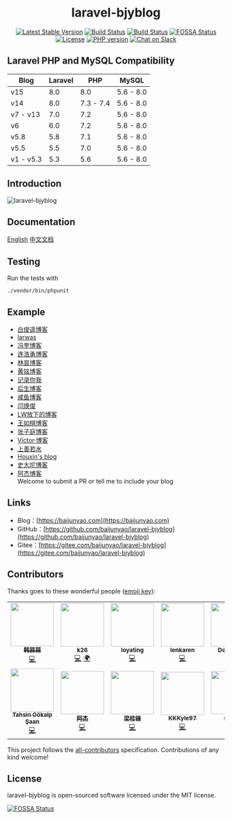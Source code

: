 <h1 align="center">laravel-bjyblog</h1>
<p align="center">
    <a href="https://packagist.org/packages/baijunyao/laravel-bjyblog"><img alt="Latest Stable Version" src="https://img.shields.io/packagist/v/baijunyao/laravel-bjyblog.svg"/></a>
    <a href="https://github.com/baijunyao/laravel-bjyblog/actions?query=branch%3Amaster"><img alt="Build Status" src="https://github.com/baijunyao/laravel-bjyblog/workflows/CI/badge.svg?branch=master"/></a>
    <a href="https://travis-ci.com/baijunyao/laravel-bjyblog"><img alt="Build Status" src="https://travis-ci.com/baijunyao/laravel-bjyblog.svg?branch=master"/></a>
    <a href="https://app.fossa.io/projects/git%2Bgithub.com%2Fbaijunyao%2Flaravel-bjyblog?ref=badge_shield"><img alt="FOSSA Status" src="https://app.fossa.io/api/projects/git%2Bgithub.com%2Fbaijunyao%2Flaravel-bjyblog.svg?type=shield"/></a>
    <a href="https://github.com/baijunyao/laravel-bjyblog"><img alt="License" src="https://img.shields.io/github/license/baijunyao/laravel-bjyblog.svg"/></a>
    <a href="https://packagist.org/packages/baijunyao/laravel-bjyblog"><img alt="PHP version" src="https://img.shields.io/packagist/php-v/baijunyao/laravel-bjyblog.svg"/></a>
    <a href="https://join.slack.com/t/baijunyao/shared_invite/enQtNjU3Nzk4Nzk4NjU3LWRhYmI4YmI3YjhjOTQyZGE2YTA3OTZjMjlhNGM4ZWQyNzNiOTMyYWI5YzAzYmE0ZDBhNmVjOWU1NTc4MWIxMzc"><img src="https://img.shields.io/badge/Slack%20%23laravel--bjyblog-join-orange.svg" alt="Chat on Slack"></a>
</p>

## Laravel PHP and MySQL Compatibility

| Blog | Laravel | PHP | MySQL |
| --- | --- | --- | --- |
| v15 | 8.0 | 8.0 | 5.6 - 8.0 |
| v14 | 8.0 | 7.3 - 7.4 | 5.6 - 8.0 |
| v7 - v13 | 7.0 | 7.2 | 5.6 - 8.0 |
| v6 | 6.0 | 7.2 | 5.6 - 8.0 |
| v5.8 | 5.8 | 7.1 | 5.6 - 8.0 |
| v5.5 | 5.5 | 7.0 | 5.6 - 8.0 |
| v1 - v5.3 | 5.3 | 5.6 | 5.6 - 8.0 |

## Introduction

![laravel-bjyblog](https://baijunyao.com/uploads/article/20171210/5a2d533982e36.jpg)

## Documentation
[English](https://baijunyao.com/docs/laravel-bjyblog/en) [中文文档](https://baijunyao.com/docs/laravel-bjyblog)  

## Testing
Run the tests with  
```
./vendor/bin/phpunit
```

## Example
- [白俊遥博客](https://baijunyao.com)
- [larwas](https://www.larwas.com)
- [冯奎博客](https://fengkui.net)
- [连浩勇博客](https://lhyong.cn)
- [林昙博客](http://blog.umaske.com)
- [黄铭博客](https://blog.8ary.com)
- [记录你我](https://recwe.com)
- [后生博客](https://blog.w3ww.com)
- [咸鱼博客](http://www.tao3210.com)
- [闫焕俊](https://www.lovemoney.store)
- [LW放下的博客](http://www.putyy.com)
- [王如棋博客](http://wangruqi.top)
- [张子庭博客](https://www.loyating.com)
- [Victor·博客](http://victorblog.top)
- [上善若水](https://www.cassi.top)
- [Houxin's blog](https://www.wku8.com)
- [史大坨博客](https://www.shidatuos.cn)
- [阿杰博客](https://www.x-ac.cn)  
Welcome to submit a PR or tell me to include your blog

## Links
- Blog：[https://baijunyao.com](https://baijunyao.com)   
- GitHub：[https://github.com/baijunyao/laravel-bjyblog](https://github.com/baijunyao/laravel-bjyblog)   
- Gitee：[https://gitee.com/baijunyao/laravel-bjyblog](https://gitee.com/baijunyao/laravel-bjyblog)   

## Contributors

Thanks goes to these wonderful people ([emoji key](https://allcontributors.org/docs/en/emoji-key)):

<!-- ALL-CONTRIBUTORS-LIST:START - Do not remove or modify this section -->
<!-- prettier-ignore-start -->
<!-- markdownlint-disable -->
<table>
  <tr>
    <td align="center"><a href="https://www.hanjiaxin.com"><img src="https://avatars2.githubusercontent.com/u/27951114?v=4" width="100px;" alt=""/><br /><sub><b>韩槑槑</b></sub></a><br /><a href="https://github.com/baijunyao/laravel-bjyblog/commits?author=Han-MeiM" title="Code">💻</a></td>
    <td align="center"><a href="https://github.com/khyoz"><img src="https://avatars1.githubusercontent.com/u/26684951?v=4" width="100px;" alt=""/><br /><sub><b>k26</b></sub></a><br /><a href="https://github.com/baijunyao/laravel-bjyblog/commits?author=khyoz" title="Code">💻</a> <a href="#translation-khyoz" title="Translation">🌍</a></td>
    <td align="center"><a href="https://www.loyating.com"><img src="https://avatars1.githubusercontent.com/u/5088390?v=4" width="100px;" alt=""/><br /><sub><b>loyating</b></sub></a><br /><a href="https://github.com/baijunyao/laravel-bjyblog/commits?author=loyating" title="Code">💻</a></td>
    <td align="center"><a href="https://github.com/lenkaren"><img src="https://avatars2.githubusercontent.com/u/10875170?v=4" width="100px;" alt=""/><br /><sub><b>lenkaren</b></sub></a><br /><a href="https://github.com/baijunyao/laravel-bjyblog/commits?author=lenkaren" title="Code">💻</a></td>
    <td align="center"><a href="https://github.com/shukunwang"><img src="https://avatars2.githubusercontent.com/u/16896140?v=4" width="100px;" alt=""/><br /><sub><b>Doraemon</b></sub></a><br /><a href="https://github.com/baijunyao/laravel-bjyblog/commits?author=shukunwang" title="Code">💻</a></td>
    <td align="center"><a href="http://xtty.ru"><img src="https://avatars1.githubusercontent.com/u/253228?v=4" width="100px;" alt=""/><br /><sub><b>Yuran</b></sub></a><br /><a href="https://github.com/baijunyao/laravel-bjyblog/issues?q=author%3Ayuri25" title="Bug reports">🐛</a> <a href="#translation-yuri25" title="Translation">🌍</a></td>
    <td align="center"><a href="https://baijunyao.com"><img src="https://avatars1.githubusercontent.com/u/9360694?v=4" width="100px;" alt=""/><br /><sub><b>白俊遥</b></sub></a><br /><a href="https://github.com/baijunyao/laravel-bjyblog/commits?author=baijunyao" title="Code">💻</a> <a href="#translation-baijunyao" title="Translation">🌍</a> <a href="https://github.com/baijunyao/laravel-bjyblog/commits?author=baijunyao" title="Documentation">📖</a> <a href="https://github.com/baijunyao/laravel-bjyblog/commits?author=baijunyao" title="Tests">⚠️</a></td>
  </tr>
  <tr>
    <td align="center"><a href="http://tahsingokalp.com"><img src="https://avatars1.githubusercontent.com/u/3122047?v=4" width="100px;" alt=""/><br /><sub><b>Tahsin Gökalp Şaan</b></sub></a><br /><a href="https://github.com/baijunyao/laravel-bjyblog/commits?author=TahsinGokalp" title="Code">💻</a></td>
    <td align="center"><a href="https://github.com/xyj2156"><img src="https://avatars3.githubusercontent.com/u/22341646?v=4" width="100px;" alt=""/><br /><sub><b>阿杰</b></sub></a><br /><a href="https://github.com/baijunyao/laravel-bjyblog/commits?author=xyj2156" title="Code">💻</a></td>
    <td align="center"><a href="https://findcat.cn/"><img src="https://avatars1.githubusercontent.com/u/37197772?v=4" width="100px;" alt=""/><br /><sub><b>梁桂锋</b></sub></a><br /><a href="https://github.com/baijunyao/laravel-bjyblog/commits?author=liangguifeng" title="Code">💻</a></td>
    <td align="center"><a href="https://github.com/KKKyle97"><img src="https://avatars3.githubusercontent.com/u/68265288?v=4" width="100px;" alt=""/><br /><sub><b>KKKyle97</b></sub></a><br /><a href="https://github.com/baijunyao/laravel-bjyblog/commits?author=KKKyle97" title="Code">💻</a></td>
    <td align="center"><a href="https://github.com/xianhenyuan"><img src="https://avatars2.githubusercontent.com/u/46096860?v=4" width="100px;" alt=""/><br /><sub><b>仙痕缘</b></sub></a><br /><a href="https://github.com/baijunyao/laravel-bjyblog/commits?author=xianhenyuan" title="Code">💻</a></td>
  </tr>
</table>

<!-- markdownlint-enable -->
<!-- prettier-ignore-end -->
<!-- ALL-CONTRIBUTORS-LIST:END -->

This project follows the [all-contributors](https://github.com/all-contributors/all-contributors) specification. Contributions of any kind welcome!

## License
laravel-bjyblog is open-sourced software licensed under the MIT license.

[![FOSSA Status](https://app.fossa.io/api/projects/git%2Bgithub.com%2Fbaijunyao%2Flaravel-bjyblog.svg?type=large)](https://app.fossa.io/projects/git%2Bgithub.com%2Fbaijunyao%2Flaravel-bjyblog?ref=badge_large)
